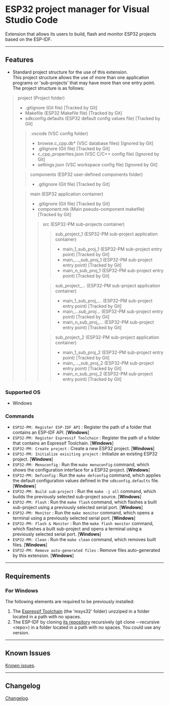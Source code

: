 <!-- ** DOCUMENTATION STEPS ** -->
<!-- STEP1: Update README.md -->
<!-- STEP2: Update CHANGELOG.md -->

<!-- TODO: Define the "licence" field of the "package.json" file. -->
<!-- TODO: Define the icon of the extension. -->

# ESP32 project manager for Visual Studio Code

Extension that allows its users to build, flash and monitor ESP32 projects based on the ESP-IDF.

----------

## Features

- Standard project structure for the use of this extension.\
This project structure allows the use of more than one application programs or 'sub-projects' that may have more than one entry point.\
The project structure is as follows:

>project (Project folder)
>- .gitignore (Git file) [Tracked by Git]
>- Makefile (ESP32 Makefile file) [Tracked by Git]
>- sdkconfig.defaults (ESP32 default config values file) [Tracked by Git]
>>.vscode (VSC config folder)
>>- browse.c_cpp.db* (VSC database files) [Ignored by Git]
>>- .gitignore (Git file) [Tracked by Git]
>>- c_cpp_properties.json (VSC C/C++ config file) [Ignored by Git]
>>- settings.json (VSC workspace config file) [Ignored by Git]
>
>>components (ESP32 user-defined components folder)
>>- .gitignore (Git file) [Tracked by Git]
>
>>main (ESP32 application container)
>>- .gitignore (Git file) [Tracked by Git]
>>- component.mk (Main pseudo-component makefile) [Tracked by Git]
>>>src (ESP32-PM sub-projects container)
>>>>sub_project_1 (ESP32-PM sub-project application container)
>>>>- main_1_sub_proj_1 (ESP32-PM sub-project entry point) [Tracked by Git]
>>>>- main_..._sub_proj_1 (ESP32-PM sub-project entry point) [Tracked by Git]
>>>>- main_n_sub_proj_1 (ESP32-PM sub-project entry point) [Tracked by Git]
>>>
>>>>sub_project_... (ESP32-PM sub-project application container)
>>>>- main_1_sub_proj_... (ESP32-PM sub-project entry point) [Tracked by Git]
>>>>- main_..._sub_proj_... (ESP32-PM sub-project entry point) [Tracked by Git]
>>>>- main_n_sub_proj_... (ESP32-PM sub-project entry point) [Tracked by Git]
>>>
>>>>sub_project_2 (ESP32-PM sub-project application container)
>>>>- main_1_sub_proj_2 (ESP32-PM sub-project entry point) [Tracked by Git]
>>>>- main_..._sub_proj_2 (ESP32-PM sub-project entry point) [Tracked by Git]
>>>>- main_n_sub_proj_2 (ESP32-PM sub-project entry point) [Tracked by Git]

### Supported OS

- Windows

### Commands

- `ESP32-PM: Register ESP-IDF API` : Register the path of a folder that contains an ESP-IDF API. [**Windows**]
- `ESP32-PM: Register Espressif Toolchain` : Register the path of a folder that contains an Espressif Toolchain. [**Windows**]
- `ESP32-PM: Create project` : Create a new ESP32 project. [**Windows**]
- `ESP32-PM: Initialize exisiting project` : Initialize an existing ESP32 project. [**Windows**]
- `ESP32-PM: Menuconfig` : Run the `make menuconfig` command, which shows the configuration interface for a ESP32 project. [**Windows**]
- `ESP32-PM: Defconfig` : Run the `make defconfig` command, which applies the default configuration values defined in the `sdkconfig.defaults` file. [**Windows**]
- `ESP32-PM: Build sub-project` : Run the `make -j all` command, which builds the previously selected sub-project source. [**Windows**]
- `ESP32-PM: Flash` : Run the `make flash` command, which flashes a built sub-project using a previously selected serial port. [**Windows**]
- `ESP32-PM: Monitor` : Run the `make monitor` command, which opens a terminal using a previously selected serial port. [**Windows**]
- `ESP32-PM: Flash & Monitor` : Run the `make flash monitor` command, which flashes a built sub-project and opens a terminal using a previously selected serial port. [**Windows**]
- `ESP32-PM: Clean` : Run the `make clean` command, which removes built files. [**Windows**]
- `ESP32-PM: Remove auto-generated files` : Remove files auto-generated by this extension. [**Windows**]

----------

## Requirements

### For Windows

The following elements are required to be previously installed:

1. The [Espressif Toolchain](https://dl.espressif.com/dl/esp32_win32_msys2_environment_and_toolchain-20190611.zip) (the 'msys32' folder) unzziped in a folder located in a path with no spaces.
2. The ESP-IDF by cloning [its repository](https://github.com/espressif/esp-idf) recursively (git clone --recursive \<repo\>) in a folder located in a path with no spaces. You could use any version.

----------

## Known Issues

[Known issues](https://github.com/mrverdant13/esp32-pm-vsc-extension/issues).

----------

## Changelog

[Changelog](https://github.com/mrverdant13/esp32-pm-vsc-extension/blob/master/CHANGELOG.md).